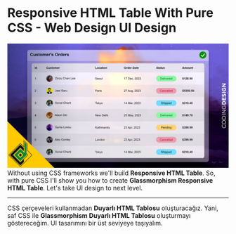 # Responsive HTML Table With Pure CSS - Web Design UI Design
![HTML Table UI Design](images/screenshot.jpg)
Without using CSS frameworks we'll build **Responsive HTML Table**. So, with pure CSS I'll show you how to create **Glassmorphism Responsive HTML Table**. Let's take UI design to next level.

-------------------------------------------------------------------------------------------------------------------------------------------------------------------------
CSS çerçeveleri kullanmadan **Duyarlı HTML Tablosu** oluşturacağız. Yani, saf CSS ile **Glassmorphism Duyarlı HTML Tablosu** oluşturmayı göstereceğim. UI tasarımını bir üst seviyeye taşıyalım.
